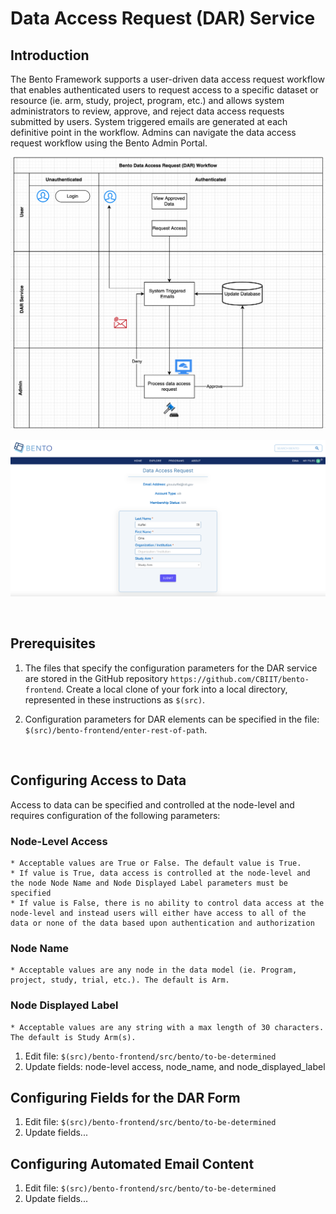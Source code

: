 # Data Access Request (DAR) Service

## Introduction
The Bento Framework supports a user-driven data access request workflow that enables authenticated users to request access to a specific dataset or resource (ie. arm, study, project, program, etc.) and allows system administrators to review, approve, and reject data access requests submitted by users. System triggered emails are generated at each definitive point in the workflow. Admins can navigate the data access request workflow using the Bento Admin Portal. 

![Data Access Request (DAR) Workflow](../assets/dar-workflow.png)

![Data Access Request (DAR) Example page](../assets/dar-example-page.png)

<p>&nbsp;</p>


## Prerequisites
1. The files that specify the configuration parameters for the DAR service are stored in the GitHub repository `https://github.com/CBIIT/bento-frontend`. Create a local clone of your fork into a local directory, represented in these instructions as `$(src)`.

2. Configuration parameters for DAR elements can be specified in the file: `$(src)/bento-frontend/enter-rest-of-path`.

<p>&nbsp;</p>     

## Configuring Access to Data
Access to data can be specified and controlled at the node-level and requires configuration of the following parameters:

### Node-Level Access
    * Acceptable values are True or False. The default value is True.
    * If value is True, data access is controlled at the node-level and the node Node Name and Node Displayed Label parameters must be specified
    * If value is False, there is no ability to control data access at the node-level and instead users will either have access to all of the data or none of the data based upon authentication and authorization
### Node Name
    * Acceptable values are any node in the data model (ie. Program, project, study, trial, etc.). The default is Arm.
### Node Displayed Label
    * Acceptable values are any string with a max length of 30 characters. The default is Study Arm(s).

1. Edit file: `$(src)/bento-frontend/src/bento/to-be-determined`
2. Update fields: node-level access, node_name, and node_displayed_label


## Configuring Fields for the DAR Form

1. Edit file: `$(src)/bento-frontend/src/bento/to-be-determined`
2. Update fields...

## Configuring Automated Email Content

1. Edit file: `$(src)/bento-frontend/src/bento/to-be-determined`
2. Update fields...

